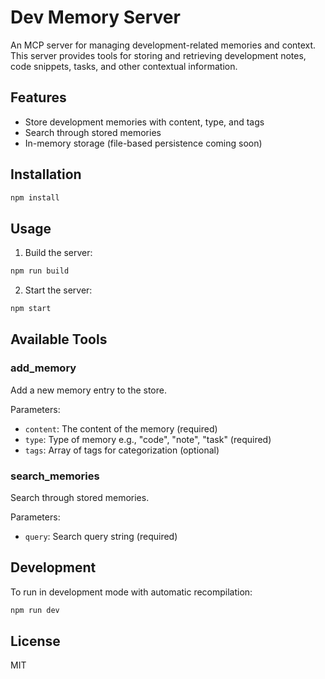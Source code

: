 # Dev Memory Server

An MCP server for managing development-related memories and context. This server provides tools for storing and retrieving development notes, code snippets, tasks, and other contextual information.

## Features

- Store development memories with content, type, and tags
- Search through stored memories
- In-memory storage (file-based persistence coming soon)

## Installation

```bash
npm install
```

## Usage

1. Build the server:
```bash
npm run build
```

2. Start the server:
```bash
npm start
```

## Available Tools

### add_memory
Add a new memory entry to the store.

Parameters:
- `content`: The content of the memory (required)
- `type`: Type of memory e.g., "code", "note", "task" (required)
- `tags`: Array of tags for categorization (optional)

### search_memories
Search through stored memories.

Parameters:
- `query`: Search query string (required)

## Development

To run in development mode with automatic recompilation:

```bash
npm run dev
```

## License

MIT
